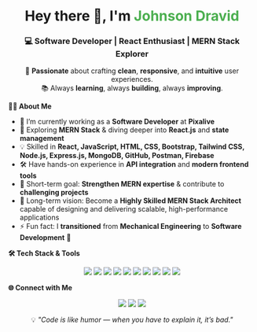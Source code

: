 <!-- Profile Header -->
<h1 align="center">Hey there 👋, I'm <span style="color:#4CAF50; font-weight:bold;">Johnson Dravid</span></h1>
<h3 align="center">💻 <b>Software Developer</b> | <b>React Enthusiast</b> | <b>MERN Stack Explorer</b></h3>

<!-- Short Intro -->
<p align="center">
🚀 <b>Passionate</b> about crafting <b>clean</b>, <b>responsive</b>, and <b>intuitive</b> user experiences.<br>
📚 Always <b>learning</b>, always <b>building</b>, always <b>improving</b>.  
</p>

<b>🧑‍💻 About Me</b>  

- 🔭 I’m currently working as a <b>Software Developer</b> at <b>Pixalive</b>  
- 🌱 Exploring <b>MERN Stack</b> & diving deeper into <b>React.js</b> and <b>state management</b>  
- 💡 Skilled in <b>React, JavaScript, HTML, CSS, Bootstrap, Tailwind CSS, Node.js, Express.js, MongoDB, GitHub, Postman, Firebase</b>  
- 🛠 Have hands-on experience in <b>API integration</b> and <b>modern frontend tools</b>  
- 🎯 Short-term goal: <b>Strengthen MERN expertise</b> & contribute to <b>challenging projects</b>  
- 🌟 Long-term vision: Become a <b>Highly Skilled MERN Stack Architect</b> capable of designing and delivering scalable, high-performance applications  
- ⚡ Fun fact: I <b>transitioned</b> from <b>Mechanical Engineering</b> to <b>Software Development</b> 🚀


<b>🛠 Tech Stack & Tools</b>  

<p align="center">
<img src="https://img.shields.io/badge/Code-React-61DAFB?style=for-the-badge&logo=react&logoColor=white" />
<img src="https://img.shields.io/badge/Code-JavaScript-F7DF1E?style=for-the-badge&logo=javascript&logoColor=black" />
<img src="https://img.shields.io/badge/Code-HTML5-E34F26?style=for-the-badge&logo=html5&logoColor=white" />
<img src="https://img.shields.io/badge/Style-CSS3-1572B6?style=for-the-badge&logo=css3&logoColor=white" />
<img src="https://img.shields.io/badge/Style-Tailwind_CSS-38B2AC?style=for-the-badge&logo=tailwind-css&logoColor=white" />
<img src="https://img.shields.io/badge/Framework-Bootstrap-7952B3?style=for-the-badge&logo=bootstrap&logoColor=white" />
<img src="https://img.shields.io/badge/Tools-Git-F05032?style=for-the-badge&logo=git&logoColor=white" />
<img src="https://img.shields.io/badge/DB-MongoDB-4EA94B?style=for-the-badge&logo=mongodb&logoColor=white" />
<img src="https://img.shields.io/badge/Runtime-Node.js-339933?style=for-the-badge&logo=node.js&logoColor=white" />
<img src="https://img.shields.io/badge/Framework-Express.js-000000?style=for-the-badge&logo=express&logoColor=white" />
</p>

<b>🌐 Connect with Me</b>  

<p align="center">
<a href="https://www.linkedin.com/in/johnson-dravid" target="_blank"><img src="https://img.shields.io/badge/LinkedIn-0A66C2?style=for-the-badge&logo=linkedin&logoColor=white" /></a>
<a href="mailto:johnsondravid143@gmail.com"><img src="https://img.shields.io/badge/Email-D14836?style=for-the-badge&logo=gmail&logoColor=white" /></a>
<a href="https://github.com/Nirmaljohn24"><img src="https://img.shields.io/badge/GitHub-171515?style=for-the-badge&logo=github&logoColor=white" /></a>
</p>

<p align="center">
💡 <i>"Code is like humor — when you have to explain it, it’s bad."</i>  
</p>
